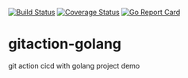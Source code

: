 
[![Build Status](https://github.com/chendisheng/github-action-golang/workflows/CI%20Actions/badge.svg)](https://github.com/chendisheng/github-action-golang/actions?workflow=CI%20Actions)
[![Coverage Status](https://coveralls.io/repos/github/chendisheng/github-action-golang/badge.svg?branch=main)](https://coveralls.io/github/chendisheng/github-action-golang?branch=main)
[![Go Report Card](https://goreportcard.com/badge/github.com/chendisheng/github-action-golang)](https://goreportcard.com/report/github.com/chendisheng/github-action-golang) 

# gitaction-golang
git action cicd with golang project demo
